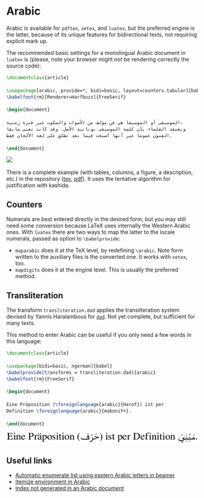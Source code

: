 # Arabic

Arabic is available for `pdftex`, `xetex`, and `luatex`, but the
preferred engine is the latter, because of its unique features for
bidirectional texts, not requiring explicit mark up.

The recommended basic settings for a monolingual Arabic document in
`luatex` is (please, note your browser might not be rendering correctly
the source code):
```tex
\documentclass{article}

\usepackage[arabic, provide=*, bidi=basic, layout=counters.tabular]{babel}
\babelfont{rm}[Renderer=Harfbuzz]{FreeSerif}

\begin{document}

الموسيقى أو الموسيقا هي فن مؤلف من الأصوات والسكوت عبر فترة زمنية،
ويعتقد العلماء بأن كلمة الموسيقى يونانية الأصل، وقد كانت تعني سابقا
الفنون عموما غير أنها أصبحت فيما بعد تطلق على لغة الألحان فقط.

\end{document}
```

![](https://user-images.githubusercontent.com/1314536/97981471-a6943300-1dd2-11eb-8f13-3fb5c20dc355.png)

There is a complete example (with tables, columns, a figure, a
description, etc.) in the repository
([tex](https://github.com/latex3/babel/blob/main/samples/lua-arabic.tex), 
[pdf](https://github.com/latex3/babel/blob/main/samples/lua-arabic.pdf)).
It uses the tentative algorithm for justification with kashida.

## Counters

Numerals are best entered directly in the desired
form, but you may still need some conversion because LaTeX uses internally
the Western Arabic ones. With `luatex` there are two ways to map the
latter to the locale numerals, passed as option to `\babelprovide`:
* `maparabic` does it at the TeX level, by redefining `\arabic`. Note
  form written to the auxiliary files is the converted one. It works
  with `xetex`, too.
* `mapdigits` does it at the engine level. This is
  usually the preferred method.
  
## Transliteration 

The transform `transliteration.dad` applies the transliteration system
devised by Yannis Haralambous for
[`dad`](http://mirrors.ctan.org/language/arabic/dad/dad-user-guide.pdf).
Not yet complete, but sufficient for many texts. 

This method to enter Arabic can be useful if you only need a few words
in this language:
```tex
\documentclass{article}

\usepackage[bidi=basic, ngerman]{babel}
\babelprovide[transforms = transliteration.dad]{arabic}
\babelfont{rm}{FreeSerif}

\begin{document}

Eine Präposition (\foreignlanguage{arabic}{Harof}) ist per
Definition \foreignlanguage{arabic}{maboniY+}.

\end{document}
```
![](../media/arabic-sample-dad.png)

## Useful links

* [Automatic enumerate list using eastern Arabic letters in beamer](https://tex.stackexchange.com/a/599846/5735)
* [Itemize environment in Arabic](https://tex.stackexchange.com/a/528562/5735)
* [Index not generated in an Arabic document](https://tex.stackexchange.com/a/506482/5735)

